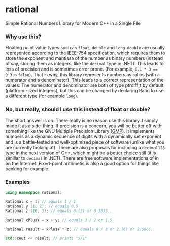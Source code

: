 # rational
Simple Rational Numbers Library for Modern C++ in a Single File

### Why use this?
Floating point value types such as `float`, `double` and `long double` are usually represented according to the IEEE-754 specification, which requires them to store the exponent and mantissa of the number as binary numbers (instead of say, storing them as integers, like the `decimal` type in .NET). This leads to loss of precision and is sometimes error prone. (For example, `0.1 * 3 == 0.3` is `false`). That is why, this library represents numbers as ratios (with a numerator and a denominator). This leads to a correct representation of the values. The numerator and denominator are both of type ptrdiff_t by default (platform-sized integers), but this can be changed by declaring Ratio<T> to use a different type (for example `long`).

### No, but really, should I use this instead of float or double?
The short answer is *no*. There really is no reason use this library. I simply made it as a side-thing. If precision is a concern, you will be better off with something like the GNU Multiple Precision Library ([GMP](https://gmplib.org/)). It implements numbers as a dynamic sequence of digits with a dynamically set exponent and is a battle-tested and well-optimized piece of software (unlike what you are currently looking at). There are also proposals for including a `decimal128` type in the next version of C++, which might be a better choice still (it is simillar to `decimal` in .NET). There are free software implementations of in on the Internet. Fixed-point arithmetic is also a good option for things like banking for example. 

### Examples

```c++
using namespace rational;

Rational x = 1; // equals 1 / 1
Rational y (1, 2); // equals 0.5
Rational z (10, 3); // equals 0.(3) or 0.3333..

Rational xPlusY = x + y; // equals 3 / 2 or 1.5

Rational result = xPlusY * z; // equals 8 / 3 or 2.(6) or 2.6666..

std::cout << result; // prints "5/1"
```
